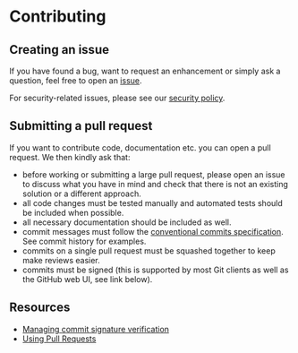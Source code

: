 # Contributing

## Creating an issue

If you have found a bug, want to request an enhancement or simply ask
a question, feel free to open an
[issue](https://github.com/leplusorg/docker-aws-cli/issues/new/choose).

For security-related issues, please see our [security policy](/SECURITY.md).

## Submitting a pull request

If you want to contribute code, documentation etc. you can open a pull
request. We then kindly ask that:

- before working or submitting a large pull request, please open an
  issue to discuss what you have in mind and check that there is not
  an existing solution or a different approach.
- all code changes must be tested manually and automated tests should
  be included when possible.
- all necessary documentation should be included as well.
- commit messages must follow the [conventional commits specification](https://www.conventionalcommits.org).
  See commit history for examples.
- commits on a single pull request must be squashed together to keep
  make reviews easier.
- commits must be signed (this is supported by most Git clients as
  well as the GitHub web UI, see link below).

## Resources

- [Managing commit signature verification](https://docs.github.com/en/authentication/managing-commit-signature-verification)
- [Using Pull Requests](https://docs.github.com/en/github/collaborating-with-pull-requests/proposing-changes-to-your-work-with-pull-requests/about-pull-requests)
